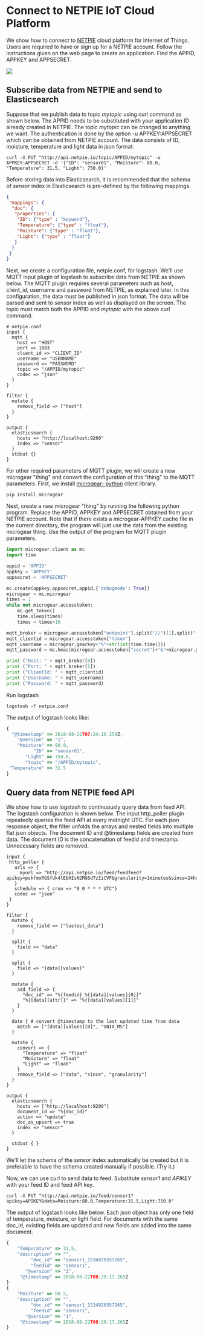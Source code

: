 # Connect to NETPIE IoT Cloud Platform
We show how to connect to [NETPIE](https://netpie.io/) cloud platform for Internet of Things. Users are required to have or sign up for a NETPIE account. Follow the instructions given on the web page to create an application. Find the APPID, APPKEY and APPSECRET.

<img src="netpie_appkey.png">

## Subscribe data from NETPIE and send to Elasticsearch
Suppose that we publish data to topic _mytopic_ using curl command as shown below. The APPID needs to be substituted with your application ID already created in NETPIE. The topic _mytopic_ can be changed to anything we want. The authentication is done by the option -u APPKEY:APPSECRET which can be obtained from NETPIE account. The data consists of ID, moisture, temperature and light data in json format.

```shell
curl -X PUT "http://api.netpie.io/topic/APPID/mytopic" -u APPKEY:APPSECRET -d '{"ID": "sensor01", "Moisture": 80.0, "Temperature": 31.5, "Light": 750.0}'
```

Before storing data into Elasticsearch, it is recommended that the schema of _sensor_ index in Elasticsearch is pre-defined by the following mappings.

```json
{
 "mappings": {
  "doc": {
   "properties": {
    "ID": {"type" : "keyword"},
    "Temperature": {"type" : "float"},
    "Moisture": {"type" : "float"},
    "Light": {"type" : "float"}
   }
  }
 }
}
```
Next, we create a configuration file, netpie.conf, for logstash.
We'll use MQTT input plugin of logstash to subscribe data from NETPIE as shown below. The MQTT plugin requires several parameters such as host, client_id, username and password from NETPIE, as explained later. In this configuration, the data must be published in json format. The data will be parsed and sent to _sensor_ index as well as displayed on the screen. The topic must match both the APPID and _mytopic_ with the above curl command.

```shell
# netpie.conf
input {
  mqtt {
    host => "HOST"
    port => 1883
    client_id => "CLIENT_ID"
    username => "USERNAME"
    password => "PASSWORD"
    topic => "/APPID/mytopic"
    codec => "json"
  }
}

filter {
  mutate {
    remove_field => ["host"]
  }
}

output {
  elasticsearch {
    hosts => "http://localhost:9200"
    index => "sensor"
  }
  stdout {}
}
```

For other required parameters of MQTT plugin, we will create a new microgear "thing" and convert the configuration of this "thing" to the MQTT parameters. First, we install [microgear- python](https://github.com/netpieio/microgear-python) client library.

```shell
pip install microgear
```

Next, create a new microgear "thing" by running the following python program. Replace the APPID, APPKEY and APPSECRET obtained from your NETPIE account. Note that if there exists a  microgear-APPKEY.cache file in the current directory, the program will just use the data from the existing microgear thing. Use the output of the program for MQTT plugin parameters.

```python
import microgear.client as mc
import time

appid = 'APPID'
appkey = 'APPKEY'
appsecret = 'APPSECRET'

mc.create(appkey,appsecret,appid,{'debugmode': True})
microgear = mc.microgear
times = 1
while not microgear.accesstoken:
    mc.get_token()
    time.sleep(times)
    times = times+10

mqtt_broker = microgear.accesstoken["endpoint"].split("//")[1].split(":")
mqtt_clientid = microgear.accesstoken["token"]
mqtt_username = microgear.gearkey+"%"+str(int(time.time()))
mqtt_password = mc.hmac(microgear.accesstoken["secret"]+"&"+microgear.gearsecret,microgear.accesstoken["token"]+"%"+mqtt_username)

print ("Host: " + mqtt_broker[0])
print ("Port: " + mqtt_broker[1])
print ("ClientId: " + mqtt_clientid)
print ("Username: " + mqtt_username)
print ("Password: " + mqtt_password)
```

Run logstash

```shell
logstash -f netpie.conf
```

The output of logstash looks like:
```javascript
{
  "@timestamp" => 2018-08-22T07:24:16.259Z,
    "@version" => "1",
    "Moisture" => 80.0,
          "ID" => "sensor01",
       "Light" => 750.0,
       "topic" => "/APPID/mytopic",
 "Temperature" => 31.5
}
```

## Query data from NETPIE feed API
We show how to use logstash to continuously query data from feed API. The logstash configuration is shown below. The input http_poller plugin repeatedly queries the feed API at every midnight UTC. For each  json response object, the filter unfolds the arrays and nested fields into multiple flat json objects. The document ID and @timestamp fields are created from data. The document ID is the concatenation of feedid and timestamp. Unnecessary fields are removed.

```shell
input {
 http_poller {
   urls => {
     myurl => "http://api.netpie.io/feed/feedfeed?apikey=pskfmxRGSfUk4lEbHIsN2MG6d7zIiCVF&granularity=1minutes&since=24hours"
   }
   schedule => { cron => "0 0 * * * UTC"}
   codec => "json"
 }
}

filter {
  mutate {
    remove_field => ["lastest_data"]
  }

  split {
    field => "data"
  }

  split {
    field => "[data][values]"
  }

  mutate {
    add_field => {
      "doc_id" => "%{feedid}_%{[data][values][0]}"
      "%{[data][attr]}" => "%{[data][values][1]}"
    }
  }

  date { # convert @timestamp to the last updated time from data
    match => ["[data][values][0]", "UNIX_MS"]
  }

  mutate {
    convert => {
      "Temperature" => "float"
      "Moisture" => "float"
      "Light" => "float"
    }
    remove_field => ["data", "since", "granularity"]
  }
}

output {
  elasticsearch {
    hosts => ["http://localhost:9200"]
    document_id => "%{doc_id}"
    action => "update"
    doc_as_upsert => true
    index => "sensor"
  }

  stdout { }
}
```
We'll let the schema of the _sensor_ index automatically be created but it is preferable to have the schema created manually if possible. (Try it.)

Now, we can use curl to send data to feed. Substitute _sensor1_ and _APIKEY_ with your feed ID and feed API key.

```shell
curl -X PUT "http://api.netpie.io/feed/sensor1?apikey=APIKEY&data=Moisture:80.0,Temperature:31.5,Light:750.0"
```

The output of logstash looks like below. Each json object has only one field of temperature, moisture, or light field. For documents with the same doc_id, existing fields are updated and new fields are added into the same document.

```javascript
{
    "Temperature" => 31.5,
    "description" => "",
         "doc_id" => "sensor1_1534926557265",
         "feedid" => "sensor1",
       "@version" => "1",
     "@timestamp" => 2018-08-22T08:29:17.265Z
}
{
    "Moisture" => 80.5,
    "description" => "",
         "doc_id" => "sensor1_1534926557265",
         "feedid" => "sensor1",
       "@version" => "1",
     "@timestamp" => 2018-08-22T08:29:17.265Z
}
```

